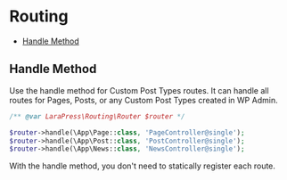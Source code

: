 # Routing

- [Handle Method](#handle-method)

## Handle Method

Use the handle method for Custom Post Types routes. It can handle all routes for Pages, Posts, or any Custom Post Types created in WP Admin.

```php
/** @var LaraPress\Routing\Router $router */

$router->handle(\App\Page::class, 'PageController@single');
$router->handle(\App\Post::class, 'PostController@single');
$router->handle(\App\News::class, 'NewsController@single');
```

With the handle method, you don't need to statically register each route.
